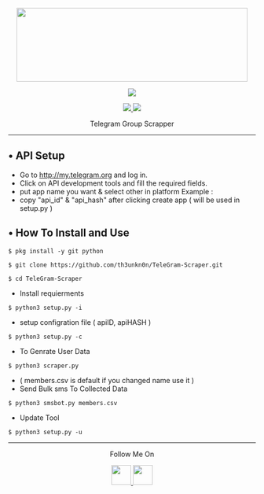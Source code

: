 <p align="center">
  <img src="https://raw.githubusercontent.com/th3unkn0n/TeleGram-Scraper/master/.image/20191203_205322.jpg" width="470" height="150">
</p>

<p align="center"><img src="https://img.shields.io/badge/Version-3.1-brightgreen"></p>
<p align="center">
  <a href="https://github.com/th3unkn0n">
    <img src="https://img.shields.io/github/followers/th3unkn0n?label=Follow&style=social">
  </a>
  <a href="https://github.com/th3unkn0n/TeleGram-Group-Scraper">
    <img src="https://img.shields.io/github/stars/th3unkn0n/TeleGram-Group-Scraper?style=social">
  </a>
</p>
<p align="center">
  Telegram Group Scrapper
</p>
<p align="center">
</p>

---

## • API Setup
* Go to http://my.telegram.org  and log in.
* Click on API development tools and fill the required fields.
* put app name you want & select other in platform Example :
* copy "api_id" & "api_hash" after clicking create app ( will be used in setup.py )

## • How To Install and Use

`$ pkg install -y git python`

`$ git clone https://github.com/th3unkn0n/TeleGram-Scraper.git`

`$ cd TeleGram-Scraper`

* Install requierments

`$ python3 setup.py -i`

* setup configration file ( apiID, apiHASH )

`$ python3 setup.py -c`

* To Genrate User Data

`$ python3 scraper.py`

* ( members.csv is default if you changed name use it )
* Send Bulk sms To Collected Data 

`$ python3 smsbot.py members.csv`

* Update Tool

`$ python3 setup.py -u`

---

<p align="center">
  Follow Me On
</p>
<p align="center">
  <a href="https://youtube.com/channel/UCnknCgg_3pVXS27ThLpw3xQ">
    <img src="https://github.com/th3unkn0n/extra/blob/master/.img/yt.png" width="40" height="40">
  </a>
  <a href="https://twitter.com/th3unkn0n">
    <img src="https://github.com/th3unkn0n/extra/blob/master/.img/tw.png" width="40" height="40">
</p>
